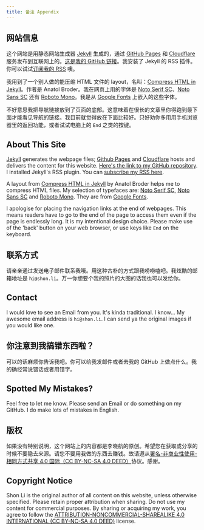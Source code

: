 ```yaml
---
title: 备注 Appendix
---
```

## 网站信息

这个网站是用静态网站生成器 [Jekyll](https://jekyllrb.com) 生成的，通过 [GitHub Pages](https://pages.github.com) 和 [Cloudflare](https://www.cloudflare.com/) 服务发布到互联网上的。[这是我的 GitHub 链接](https://github.com/shon-li/shon-li.github.io/)。我安装了 Jekyll 的 RSS 插件。你可以试试[订阅我的 RSS](https://shon.li/feed.xml) 噢。

我用到了一个别人做的能压缩 HTML 文件的 layout，名叫：[Compress HTML in Jekyll](https://jch.penibelst.de/)。作者是 Anatol Broder。我在网页上用的字体是 [Noto Serif SC](https://fonts.google.com/noto/specimen/Noto+Serif+SC)、[Noto Sans SC](https://fonts.google.com/noto/specimen/Noto+Sans+SC) 还有 [Roboto Mono](https://fonts.google.com/specimen/Roboto+Mono)。我是从 [Google Fonts](https://fonts.google.com) 上嵌入的这些字体。

不好意思我把导航链接放到了页面的底部。这意味着在很长的文章里你得跑到最下面才能看见导航的链接。我目前就觉得放在下面比较好。只好劝你多用用手机浏览器里的返回功能，或者试试电脑上的 `End` 之类的按键。

## About This Site

[Jekyll](https://jekyllrb.com) generates the webpage files; [Github Pages](https://pages.github.com) and [Cloudflare](https://www.cloudflare.com/) hosts and delivers the content for this website. [Here\'s the link to my GitHub repository](https://github.com/shon-li/shon-li.github.io/). I installed Jekyll\'s RSS plugin. You can [subscribe my RSS here](https://shon.li/feed.xml).

A layout from [Compress HTML in Jekyll](https://jch.penibelst.de/) by Anatol Broder helps me to compress HTML files. My selection of typefaces are: [Noto Serif SC](https://fonts.google.com/noto/specimen/Noto+Serif+SC), [Noto Sans SC](https://fonts.google.com/noto/specimen/Noto+Sans+SC) and [Roboto Mono](https://fonts.google.com/specimen/Roboto+Mono). They are from [Google Fonts](https://fonts.google.com).

I apologise for placing the navigation links at the end of webpages. This means readers have to go to the end of the page to access them even if the page is endlessly long. It is my intentional design choice. Please make use of the \'back\' button on your web browser, or use keys like `End` on the keyboard.

## 联系方式

请亲亲通过发送电子邮件联系我哦。用这种古朴的方式跟我唠唠嗑吧。我炫酷的邮箱地址是 `hi@shon.li`。万一你想要个我的照片的大图的话我也可以发给你。

## Contact

I would love to see an Email from you. It\'s kinda traditional. I know\... My awesome email address is `hi@shon.li`. I can send ya the original images if you would like one.

## 你注意到我搞错东西啦？

可以的话麻烦你告诉我吧。你可以给我发邮件或者去我的 GitHub 上做点什么。我的确经常说错话或者用错字。

## Spotted My Mistakes?

Feel free to let me know. Please send an Email or do something on my GitHub. I do make lots of mistakes in English.

## 版权

如果没有特别说明，这个网站上的内容都是李晓航的原创。希望您在获取或分享的时候不要隐去来源。请您不要用我做的东西去赚钱。故请遵从[署名-非商业性使用-相同方式共享 4.0 国际（CC BY-NC-SA 4.0 DEED）](https://creativecommons.org/licenses/by-nc-sa/4.0/deed.zh)协议。感谢。

## Copyright Notice

Shon Li is the original author of all content on this website, unless otherwise specified. Please retain proper attribution when sharing. Do not use my content for commercial purposes. By sharing or acquiring my work, you agree to follow the [ATTRIBUTION-NONCOMMERCIAL-SHAREALIKE 4.0 INTERNATIONAL (CC BY-NC-SA 4.0 DEED)](https://creativecommons.org/licenses/by-nc-sa/4.0/) license.